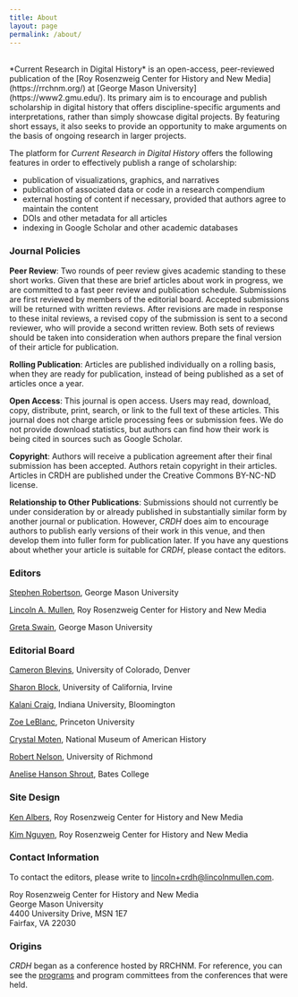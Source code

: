 ```yaml
---
title: About
layout: page
permalink: /about/
---
```

<br>
*Current Research in Digital History* is an open-access, peer-reviewed publication of the [Roy Rosenzweig Center for History and New Media](https://rrchnm.org/) at [George Mason University](https://www2.gmu.edu/). Its primary aim is to encourage and publish scholarship in digital history that offers discipline-specific arguments and interpretations, rather than simply showcase digital projects. By featuring short essays, it also seeks to provide an opportunity to make arguments on the basis of ongoing research in larger projects.

The platform for *Current Research in Digital History* offers the
following features in order to effectively publish a range of
scholarship:

-   publication of visualizations, graphics, and narratives
-   publication of associated data or code in a research compendium
-   external hosting of content if necessary, provided that authors
    agree to maintain the content
-   DOIs and other metadata for all articles
-   indexing in Google Scholar and other academic databases

### Journal Policies

**Peer Review**:
Two rounds of peer review gives academic standing to these short works. Given that these are brief articles about work in progress, we are committed to a fast peer review and publication schedule. Submissions are first reviewed by members of the editorial board. Accepted submissions will be returned with written reviews. After revisions are made in response to these inital reviews, a revised copy of the submission is sent to a second reviewer, who will provide a second written review. Both sets of reviews should be taken into consideration when authors prepare the final version of their article for publication. 

**Rolling Publication**:
Articles are published individually on a rolling basis, when they are ready for publication, instead of being published as a set of articles once a year.

**Open Access**:
This journal is open access. Users may read, download, copy, distribute, print, search, or link to the full text of these articles. This journal does not charge article processing fees or submission fees. We do not provide download statistics, but authors can find how their work is being cited in sources such as Google Scholar. 

**Copyright**:
Authors will receive a publication agreement after their final submission has been accepted. Authors retain copyright in their articles. Articles in CRDH are published under the Creative Commons BY-NC-ND license.

**Relationship to Other Publications**:
Submissions should not currently be under consideration by or already published in substantially similar form by another journal or publication. However, *CRDH* does aim to encourage authors to publish early versions of their work in this venue, and then develop them into fuller form for publication later. If you have any questions about whether your article is suitable for *CRDH*, please contact the editors.

### Editors

[Stephen Robertson](http://drstephenrobertson.com/), George Mason University

[Lincoln A. Mullen](https://lincolnmullen.com/), Roy Rosenzweig Center for History and New Media

[Greta Swain](http://gretakswain.org/), George Mason University

### Editorial Board

[Cameron Blevins](http://www.cameronblevins.org), University of Colorado, Denver

[Sharon Block](https://www.faculty.uci.edu/profile.cfm?faculty_id=5301), University of California, Irvine

[Kalani Craig](http://www.kalanicraig.com/), Indiana University, Bloomington

[Zoe LeBlanc](https://zoeleblanc.com), Princeton University

[Crystal Moten](https://www.crystalmoten.com/), National Museum of American History

[Robert Nelson](https://directory.richmond.edu/bios/rnelson2/), University of Richmond

[Anelise Hanson Shrout](http://www.anelisehshrout.com/), Bates College

### Site Design

[Ken Albers](https://rrchnm.org/author/ken-albers/), Roy Rosenzweig Center for History and New Media

[Kim Nguyen](http://kimisgold.com/), Roy Rosenzweig Center for History and New Media

### Contact Information

To contact the editors, please write to [lincoln+crdh@lincolnmullen.com](mailto:lincoln+crdh@lincolnmullen.com).

Roy Rosenzweig Center for History and New Media<br>
George Mason University<br>
4400 University Drive, MSN 1E7<br>
Fairfax, VA 22030

### Origins

*CRDH* began as a conference hosted by RRCHNM. For reference, you can see the [programs]({{site.url}}/conference-history/) and program committees from the conferences that were held.
